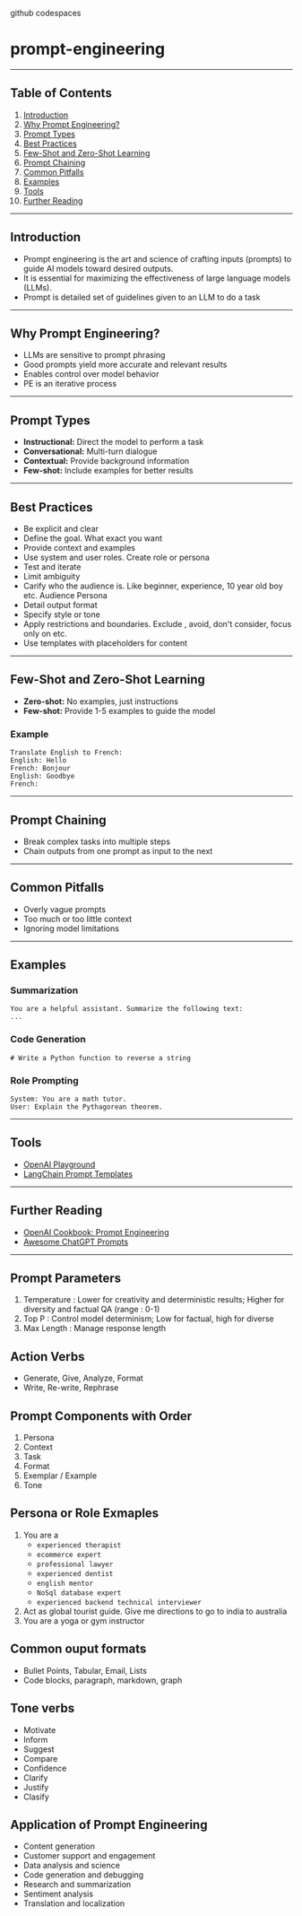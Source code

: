 github codespaces
# prompt-engineering

---

## Table of Contents
1. [Introduction](#introduction)
2. [Why Prompt Engineering?](#why-prompt-engineering)
3. [Prompt Types](#prompt-types)
4. [Best Practices](#best-practices)
5. [Few-Shot and Zero-Shot Learning](#few-shot-and-zero-shot-learning)
6. [Prompt Chaining](#prompt-chaining)
7. [Common Pitfalls](#common-pitfalls)
8. [Examples](#examples)
9. [Tools](#tools)
10. [Further Reading](#further-reading)

---

## Introduction
- Prompt engineering is the art and science of crafting inputs (prompts) to guide AI models toward desired outputs.  
- It is essential for maximizing the effectiveness of large language models (LLMs).
- Prompt is detailed set of guidelines given to an LLM to do a task

---

## Why Prompt Engineering?
- LLMs are sensitive to prompt phrasing
- Good prompts yield more accurate and relevant results
- Enables control over model behavior
- PE is an iterative process

---

## Prompt Types
- **Instructional:** Direct the model to perform a task
- **Conversational:** Multi-turn dialogue
- **Contextual:** Provide background information
- **Few-shot:** Include examples for better results

---

## Best Practices
- Be explicit and clear
- Define the goal. What exact you want
- Provide context and examples
- Use system and user roles. Create role or persona
- Test and iterate
- Limit ambiguity
- Carify who the audience is. Like beginner, experience, 10 year old boy etc. Audience Persona
- Detail output format
- Specify style or tone
- Apply restrictions and boundaries. Exclude , avoid, don't consider, focus only on  etc.
- Use templates with placeholders for content


---

## Few-Shot and Zero-Shot Learning
- **Zero-shot:** No examples, just instructions
- **Few-shot:** Provide 1-5 examples to guide the model

### Example
```
Translate English to French:
English: Hello
French: Bonjour
English: Goodbye
French:
```

---

## Prompt Chaining
- Break complex tasks into multiple steps
- Chain outputs from one prompt as input to the next

---

## Common Pitfalls
- Overly vague prompts
- Too much or too little context
- Ignoring model limitations

---

## Examples
### Summarization
```
You are a helpful assistant. Summarize the following text:
...
```

### Code Generation
```
# Write a Python function to reverse a string
```

### Role Prompting
```
System: You are a math tutor.
User: Explain the Pythagorean theorem.
```

---

## Tools
- [OpenAI Playground](https://platform.openai.com/playground)
- [LangChain Prompt Templates](https://python.langchain.com/docs/modules/prompts/prompt_templates/)

---

## Further Reading
- [OpenAI Cookbook: Prompt Engineering](https://github.com/openai/openai-cookbook#prompt-engineering)
- [Awesome ChatGPT Prompts](https://github.com/f/awesome-chatgpt-prompts)

---

## Prompt Parameters
1. Temperature : Lower for creativity and deterministic results; Higher for diversity and factual QA (range : 0-1)
2. Top P : Control model determinism; Low for factual, high for diverse
3. Max Length : Manage response length

## Action Verbs
- Generate, Give, Analyze, Format
- Write, Re-write, Rephrase

## Prompt Components with Order 
1. Persona
2. Context
3. Task
4. Format
5. Exemplar / Example
6. Tone

## Persona or Role Exmaples 
1. You are a 
    - `experienced therapist`
    - `ecommerce expert`
    - `professional lawyer`
    - `experienced dentist`
    - `english mentor`
    - `NoSql database expert`
    - `experienced backend technical interviewer`
2. Act as global tourist guide. Give me directions to go to india to australia
3. You are a yoga or gym instructor

## Common ouput formats
- Bullet Points, Tabular, Email, Lists
- Code blocks, paragraph, markdown, graph

## Tone verbs
- Motivate
- Inform
- Suggest
- Compare
- Confidence
- Clarify
- Justify
- Clasify

## Application of Prompt Engineering
- Content generation
- Customer support and engagement
- Data analysis and science
- Code generation and debugging
- Research and summarization
- Sentiment analysis
- Translation and localization


